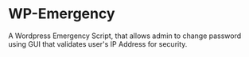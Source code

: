 # WP-Emergency
A Wordpress Emergency Script, that allows admin to change password using GUI that validates user's IP Address for security.
